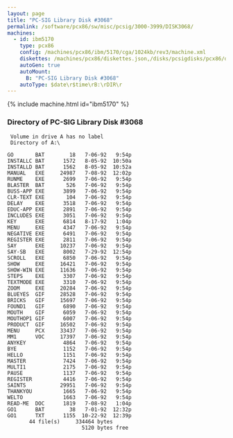 ```yaml
---
layout: page
title: "PC-SIG Library Disk #3068"
permalink: /software/pcx86/sw/misc/pcsig/3000-3999/DISK3068/
machines:
  - id: ibm5170
    type: pcx86
    config: /machines/pcx86/ibm/5170/cga/1024kb/rev3/machine.xml
    diskettes: /machines/pcx86/diskettes.json,/disks/pcsigdisks/pcx86/diskettes.json
    autoGen: true
    autoMount:
      B: "PC-SIG Library Disk #3068"
    autoType: $date\r$time\rB:\rDIR\r
---
```


{% include machine.html id="ibm5170" %}

### Directory of PC-SIG Library Disk #3068

     Volume in drive A has no label
     Directory of A:\

    GO       BAT        18   7-06-92   9:54p
    INSTALLC BAT      1572   8-05-92  10:50a
    INSTALLD BAT      1562   8-05-92  10:52a
    MANUAL   EXE     24987   7-08-92  12:02p
    RUNME    EXE      2699   7-06-92   9:54p
    BLASTER  BAT       526   7-06-92   9:54p
    BUSS-APP EXE      3899   7-06-92   9:54p
    CLR-TEXT EXE       104   7-06-92   9:54p
    DELAY    EXE      3518   7-06-92   9:54p
    EDUC-APP EXE      2891   7-06-92   9:54p
    INCLUDES EXE      3051   7-06-92   9:54p
    KEY      EXE      6814   8-17-92   1:04p
    MENU     EXE      4347   7-06-92   9:54p
    NEGATIVE EXE      6491   7-06-92   9:54p
    REGISTER EXE      2811   7-06-92   9:54p
    SAY      EXE     10237   7-06-92   9:54p
    SAY-SB   EXE      8002   7-29-92  12:54p
    SCROLL   EXE      6850   7-06-92   9:54p
    SHOW     EXE     16421   7-06-92   9:54p
    SHOW-WIN EXE     11636   7-06-92   9:54p
    STEPS    EXE      3307   7-06-92   9:54p
    TEXTMODE EXE      3310   7-06-92   9:54p
    ZOOM     EXE     20284   7-06-92   9:54p
    BLUEYES  GIF     28528   7-06-92   9:54p
    BRICKS   GIF     15697   7-06-92   9:54p
    FOUND1   GIF      6890   7-06-92   9:54p
    MOUTH    GIF      6059   7-06-92   9:54p
    MOUTHOP1 GIF      6007   7-06-92   9:54p
    PRODUCT  GIF     16502   7-06-92   9:54p
    MENU     PCX     33437   7-06-92   9:54p
    MM1      VOC     17397   7-06-92   9:54p
    ANYKEY            4864   7-06-92   9:54p
    BYE               1152   7-06-92   9:54p
    HELLO             1151   7-06-92   9:54p
    MASTER            7424   7-06-92   9:54p
    MULTI1            2175   7-06-92   9:54p
    PAUSE             1137   7-06-92   9:54p
    REGISTER          4416   7-06-92   9:54p
    SAINTS           29951   7-06-92   9:54p
    THANKYOU          1665   7-06-92   9:54p
    WELTO             1663   7-06-92   9:54p
    READ-ME  DOC      1819   7-08-92   1:04p
    GO1      BAT        38   7-01-92  12:32p
    GO1      TXT      1155  10-22-92  12:39p
           44 file(s)     334464 bytes
                            5120 bytes free

